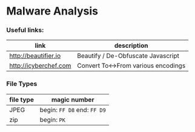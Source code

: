# Malware Analysis

### Useful links:

| link                  | description                         |
| ---                   | ---                                 |
| http://beautifier.io  | Beautify / De-Obfuscate Javascript  |
| http://icyberchef.com | Convert To<->From various encodings |

### File Types

| file type | magic number                |
| ---       | ---                         |
| JPEG      | begin: `FF D8` end: `FF D9` |
| zip       | begin: `PK`                 |
